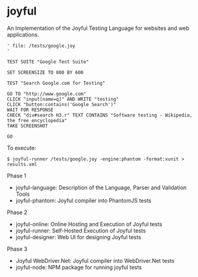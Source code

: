 joyful
======

An Implementation of the Joyful Testing Language for websites and web applications.

    ' file: /tests/google.joy
    '

    TEST SUITE "Google Test Suite"

    SET SCREENSIZE TO 800 BY 600

    TEST "Search Google.com for Testing"

    GO TO "http://www.google.com"
    CLICK "input[name=q]" AND WRITE "testing"
    CLICK "button:contains('Google Search')"
    WAIT FOR RESPONSE
    CHECK "div#search H3.r" TEXT CONTAINS "Software testing - Wikipedia, the free encyclopedia"
    TAKE SCREENSHOT
    
    GO

To execute:

    $ joyful-runner /tests/google.joy -engine:phantom -format:xunit > results.xml


Phase 1

- joyful-language: Description of the Language, Parser and Validation Tools
- joyful-phantom: Joyful compiler into PhantomJS tests

Phase 2

- joyful-online: Online Hosting and Execution of Joyful tests 
- joyful-runner: Self-Hosted Execution of Joyful tests
- joyful-designer: Web UI for designing Joyful tests

Phase 3
 
- Joyful WebDriver.Net: Joyful compiler into WebDriver.Net tests
- joyful-node: NPM package for running joyful tests
